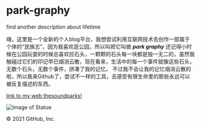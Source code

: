 # park-graphy
find another description about lifetime

嗨，这里是一个全新的个人blog平台，我想尝试利用互联网技术去创作一部属于个体的“民族志”，因为我喜欢逛公园，所以叫把它叫做 _**park graphy**_
还记得小时候在公园玩耍的时候总喜欢捡石头，一颗颗的石头每一块都是独一无二的，虽然我触碰过它们的印记早已烟消云散，现在看来，生活中的每一个事件就像这些石头，无数个石头，无数个事件，拼凑了我的记忆。
不过我不会让我的记忆烟消云散的啦，所以我来Github了，尝试不一样的工具，去感受有限生命里的那些永远可以被反复描述的东西。

[link to my web thesoundparks!](https://thesoundparks.com/)

![Image of Statue](https://img1.wsimg.com/isteam/ip/d12e04b3-369c-4cad-a9d3-ca6b0f46190a/%E5%BE%AE%E4%BF%A1%E5%9B%BE%E7%89%87_20210718021953.jpg/:/cr=t:0%25,l:0%25,w:100%25,h:100%25/rs=w:984,h:1312)

© 2021 GitHub, Inc.

